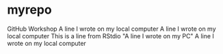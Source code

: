 # myrepo
GitHub Workshop
A line I wrote on my local computer
A line I wrote on my local computer
This is a line from RStdio
"A line I wrote on my PC"
A line I wrote on my local computer
